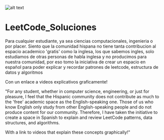 
![alt text](https://upload.wikimedia.org/wikipedia/commons/1/19/LeetCode_logo_black.png)

# LeetCode_Soluciones

Para cualquier estudiante, ya sea ciencias computacionales, ingenieria o por placer. Siento que la comunidad hispana no tiene tanta contribucion al espacio academico 'gratis' como la inglesa, los que sabemos ingles, solo estudiamos de otras personas de habla inglesa y no producimos para nuestra comunidad, por eso tomo la iniciativa de crear un espacio en español para poder explicar y recordar patrones de leetcode, estructura de datos y algoritmos

Con un enlace a videos explicativos graficamente!

"For any student, whether in computer science, engineering, or just for pleasure, I feel that the Hispanic community does not contribute as much to the 'free' academic space as the English-speaking one. Those of us who know English only study from other English-speaking people and do not produce content for our community. Therefore, I have taken the initiative to create a space in Spanish to explain and review LeetCode patterns, data structures, and algorithms.

With a link to videos that explain these concepts graphically!"